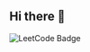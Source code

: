 ## Hi there 👋



![LeetCode Badge](https://leetcode-badge-showcase.vercel.app/api?username=akarsh1_shekhar)




